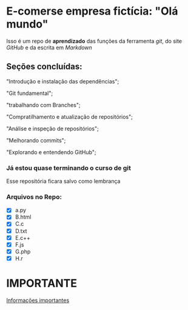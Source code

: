 ﻿# E-comerse empresa fictícia: "Olá mundo"
Isso é um repo de **aprendizado** das funções da ferramenta *git*, do site _GitHub_ e da escrita em _Markdown_

## Seções concluídas:
"Introdução e instalação das dependências";

"Git fundamental";

"trabalhando com Branches";

"Compratilhamento e atualização de repositórios";

"Análise e inspeção de repositórios";

"Melhorando commits";

"Explorando e entendendo GitHub";


### Já estou quase terminando o curso de git
Esse repositória ficara salvo como lembrança

### Arquivos no Repo:
- [x] a.py
- [x] B.html
- [x] C.c
- [x] D.txt
- [x] E.c++
- [x] F.js
- [x] G.php
- [x] H.r

# **IMPORTANTE**
[Informações importantes](https://youtu.be/dQw4w9WgXcQ)
